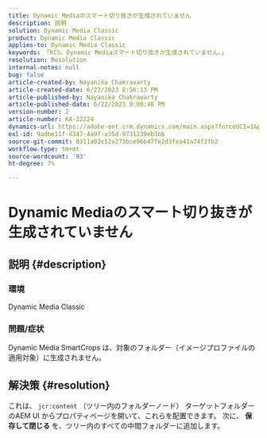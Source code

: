 ```yaml
---
title: Dynamic Mediaのスマート切り抜きが生成されていません
description: 説明
solution: Dynamic Media Classic
product: Dynamic Media Classic
applies-to: Dynamic Media Classic
keywords: 「KCS、Dynamic Mediaスマート切り抜きが生成されていません。」
resolution: Resolution
internal-notes: null
bug: false
article-created-by: Nayanika Chakravarty
article-created-date: 6/22/2023 8:56:13 PM
article-published-by: Nayanika Chakravarty
article-published-date: 6/22/2023 9:00:48 PM
version-number: 2
article-number: KA-22224
dynamics-url: https://adobe-ent.crm.dynamics.com/main.aspx?forceUCI=1&pagetype=entityrecord&etn=knowledgearticle&id=31c3c432-3f11-ee11-8f6d-6045bd006d92
exl-id: 9adbe11f-d347-4a9f-a35d-9731239eb3bb
source-git-commit: 0311a02c52a273bce96b47fe2d3fea41a74f2fb2
workflow-type: tm+mt
source-wordcount: '93'
ht-degree: 7%

---
```


# Dynamic Mediaのスマート切り抜きが生成されていません

## 説明 {#description}


### 環境

Dynamic Media Classic

### 問題/症状

Dynamic Media SmartCrops は、対象のフォルダー（イメージプロファイルの適用対象）に生成されません。


## 解決策 {#resolution}


これは、 `jcr:content` （ツリー内のフォルダーノード） ターゲットフォルダーのAEM UI からプロパティページを開いて、これらを配置できます。 次に、 <b>保存して閉じる</b> を、ツリー内のすべての中間フォルダーに追加します。
